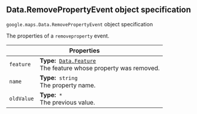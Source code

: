 <h2 id="Data.RemovePropertyEvent"> Data.RemovePropertyEvent object specification </h2><p>
<code><span itemprop="path">google.maps</span>.<span itemprop="name">Data.RemovePropertyEvent</span></code>
object specification
</p><p>The properties of a <code>removeproperty</code> event.</p><div class="devsite-table-wrapper"><table class="properties responsive" summary="record Data.RemovePropertyEvent - Properties">
<thead>
<tr><th colspan="2">Properties</th>
</tr></thead>
<tbody>
<tr>
<td><code><span>feature</span></code></td>
<td><div><strong>Type:</strong>&nbsp; <code><a href="https://github.com/amenadiel/google-maps-documentation/blob/master/docs/Data.Feature.md">Data.Feature</a></code></div>
<div class="desc">The feature whose property was removed.</div></td>
</tr>
<tr>
<td><code><span>name</span></code></td>
<td><div><strong>Type:</strong>&nbsp; <code>string</code></div>
<div class="desc">The property name.</div></td>
</tr>
<tr>
<td><code><span>oldValue</span></code></td>
<td><div><strong>Type:</strong>&nbsp; <code>*</code></div>
<div class="desc">The previous value.</div></td>
</tr>
</tbody>
</table></div>